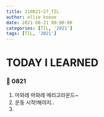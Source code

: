 ```yaml
---
title: 210821~27_TIL
author: ellie koooo
date: 2021-08-21 00:00:00 
categories: [TIL, '2021']
tags: [TIL, '2021']
---
```


# TODAY I LEARNED

### 🍒 0821

1. 마와레 마와레 메리고라운드~
2. 운동 시작!해야지..
3. 